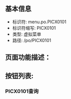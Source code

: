 
## 基本信息

- 标识符: menu.po.PICX0101
- 标识符缩写: PICX0101
- 类型: 虚拟菜单
- 路径: /po/PICX0101

## 页面功能描述：





## 按钮列表:


### PICX0101查询


